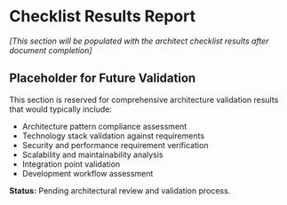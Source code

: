 # Checklist Results Report

*[This section will be populated with the architect checklist results after document completion]*

## Placeholder for Future Validation

This section is reserved for comprehensive architecture validation results that would typically include:

- Architecture pattern compliance assessment
- Technology stack validation against requirements
- Security and performance requirement verification
- Scalability and maintainability analysis
- Integration point validation
- Development workflow assessment

**Status:** Pending architectural review and validation process.